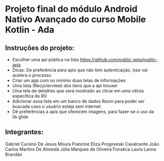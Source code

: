 # Projeto final do módulo Android Nativo Avançado do curso Mobile Kotlin - Ada

## Instruções do projeto:

- Escolher uma api pública na lista https://github.com/public-apis/public-apis
- Dicas: De preferência para apis que não tem autenticação, isso vai acelera o
processo
- Criar um app com no mínimo duas telas de informações
- Uma lista (Recyclerview) dos itens que a api trouxer
- Uma tela de detalhes que será mostrado ao clicar em uma célula específica
do RV.
- Adicionar essa lista em um banco de dados Room para poder ser buscada caso
o usuário esteja sem internet
- Dê preferências a apis que oferecem imagens, para fazer-se o uso da lib glide

## Integrantes:

Gabriel Cursino De Jesus Moura
Francine Eliza Progoveski Cavalcante
João Carlos Martins De Almeida
Júlia Marques de Oliveira Fonsêca
Laura Lanna Brandão







